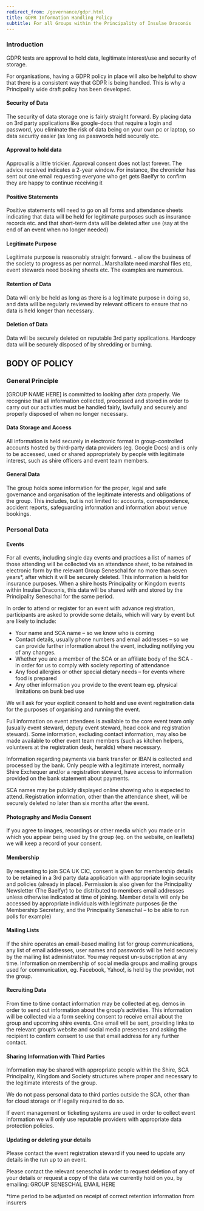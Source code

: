 ```yaml
---
redirect_from: /governance/gdpr.html
title: GDPR Information Handling Policy
subtitle: For all Groups within the Principality of Insulae Draconis
---
```


### Introduction

GDPR tests are approval to hold data, legitimate interest/use and security of storage.

For organisations, having a GDPR policy in place will also be helpful to show that there is a consistent way that GDPR is being handled. This is why a Principality wide draft policy has been developed. 

#### Security of Data

The security of data storage one is fairly straight forward. By placing data on 3rd party applications like google-docs that require a login and password, you eliminate the risk of data being on your own pc or laptop, so data security easier (as long as passwords held securely etc.

#### Approval to hold data

Approval is a little trickier. Approval consent does not last forever. The advice received indicates a 2-year window. For instance, the chronicler has sent out one email requesting everyone who get gets Baelfyr to confirm they are happy to continue receiving it

#### Positive Statements

Positive statements will need to go on all forms and attendance sheets indicating that data will be held for legitimate purposes such as insurance records etc. and that short-term data will be deleted after use (say at the end of an event when no longer needed)

#### Legitimate Purpose

Legitimate purpose is reasonably straight forward. - allow the business of the society to progress as per normal...Marshallate need marshal files etc, event stewards need booking sheets etc. The examples are numerous.

#### Retention of Data

Data will only be held as long as there is a legitimate purpose in doing so, and data will be regularly reviewed by relevant officers to ensure that no data is held longer than necessary.  

#### Deletion of Data

Data will be securely deleted on reputable 3rd party applications.  Hardcopy data will be securely disposed of by shredding or burning.

## BODY OF POLICY

### General Principle


[GROUP NAME HERE] is committed to looking after data properly. We recognise that all information collected, processed and stored in order to carry out our activities must be handled fairly, lawfully and securely and properly disposed of when no longer necessary.
#### Data Storage and Access

All information is held securely in electronic format in group-controlled accounts hosted by third-party data providers (eg. Google Docs) and is only to be accessed, used or shared appropriately by people with legitimate interest, such as shire officers and event team members. 

#### General Data

The group holds some information for the proper, legal and safe governance and organisation of the legitimate interests and obligations of the group. This includes, but is not limited to: accounts, correspondence, accident reports, safeguarding information and information about venue bookings.

### Personal Data

#### Events
For all events, including single day events and practices a list of names of those attending will be collected via an attendance sheet, to be retained in electronic form by the relevant Group Seneschal for no more than seven years*, after which it will be securely deleted. This information is held for insurance purposes. When a shire hosts Principality or Kingdom events within Insulae Draconis, this data will be shared with and stored by the Principality Seneschal for the same period.

In order to attend or register for an event with advance registration, participants are asked to provide some details, which will vary by event but are likely to include:

- Your name and SCA name – so we know who is coming
- Contact details, usually phone numbers and email addresses – so we can provide further information about the event, including notifying you of any changes.
- Whether you are a member of the SCA or an affiliate body of the SCA - in order for us to comply with society reporting of attendance
- Any food allergies or other special dietary needs – for events where food is prepared
- Any other information you provide to the event team eg. physical limitations on bunk bed use

We will ask for your explicit consent to hold and use event registration data for the purposes of organising and running the event.

Full information on event attendees is available to the core event team only (usually event steward, deputy event steward, head cook and registration steward). Some information, excluding contact information, may also be made available to other event team members (such as kitchen helpers, volunteers at the registration desk, heralds) where necessary.

Information regarding payments via bank transfer or IBAN is collected and processed by the bank. Only people with a legitimate interest, normally Shire Exchequer and/or a registration steward, have access to information provided on the bank statement about payments.

SCA names may be publicly displayed online showing who is expected to attend.
Registration information, other than the attendance sheet, will be securely deleted no later than six months after the event.

#### Photography and Media Consent

If you agree to images, recordings or other media which you made or in which you appear being used by the group (eg. on the website, on leaflets) we will keep a record of your consent.

#### Membership

By requesting to join SCA UK CIC, consent is given for membership details to be retained in a 3rd party data application with appropriate login security and policies (already in place).  Permission is also given for the Principality Newsletter (The Baelfyr) to be distributed to members email addresses unless otherwise indicated at time of joining.
Member details will only be accessed by appropriate individuals with legitimate purposes (ie the Membership Secretary, and the Principality Seneschal – to be able to run polls for example) 

#### Mailing Lists

If the shire operates an email-based mailing list for group communications, any list of email addresses, user names and passwords will be held securely by the mailing list administrator. You may request un-subscription at any time. Information on membership of social media groups and mailing groups used for communication, eg. Facebook, Yahoo!, is held by the provider, not the group.


#### Recruiting Data

From time to time contact information may be collected at eg. demos in order to send out information about the group’s activities. This information will be collected via a form seeking consent to receive email about the group and upcoming shire events. One email will be sent, providing links to the relevant group’s website and social media presences and asking the recipient to confirm consent to use that email address for any further contact.

#### Sharing Information with Third Parties

Information may be shared with appropriate people within the Shire, SCA Principality, Kingdom and Society structures where proper and necessary to the legitimate interests of the group.

We do not pass personal data to third parties outside the SCA, other than for cloud storage or if legally required to do so.

If event management or ticketing systems are used in order to collect event information we will only use reputable providers with appropriate data protection policies.

#### Updating or deleting your details

Please contact the event registration steward if you need to update any details in the run up to an event.

Please contact the relevant seneschal in order to request deletion of any of your details or request a copy of the data we currently hold on you, by emailing: GROUP SENESCHAL EMAIL HERE

*time period to be adjusted on receipt of correct retention information from insurers
